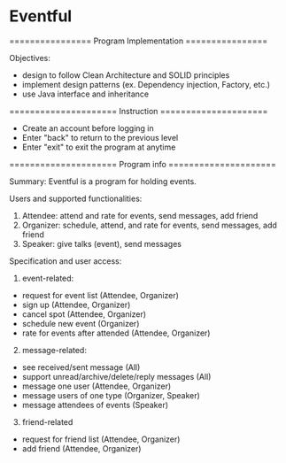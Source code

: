 # Eventful
================ Program Implementation ================

Objectives:
- design to follow Clean Architecture and SOLID principles
- implement design patterns (ex. Dependency injection, Factory, etc.)
- use Java interface and inheritance

===================== Instruction =====================

- Create an account before logging in
- Enter "back" to return to the previous level
- Enter "exit" to exit the program at anytime

===================== Program info =====================

Summary: Eventful is a program for holding events. 

Users and supported functionalities:
1. Attendee: attend and rate for events, send messages, add friend
2. Organizer: schedule, attend, and rate for events, send messages, add friend
3. Speaker: give talks (event), send messages

Specification and user access:
1. event-related:
- request for event list (Attendee, Organizer)
- sign up (Attendee, Organizer)
- cancel spot (Attendee, Organizer)
- schedule new event (Organizer)
- rate for events after attended (Attendee, Organizer)
2. message-related:
- see received/sent message (All)
- support unread/archive/delete/reply messages (All)
- message one user (Attendee, Organizer)
- message users of one type (Organizer, Speaker)
- message attendees of events (Speaker)
3. friend-related
- request for friend list (Attendee, Organizer)
- add friend (Attendee, Organizer)
